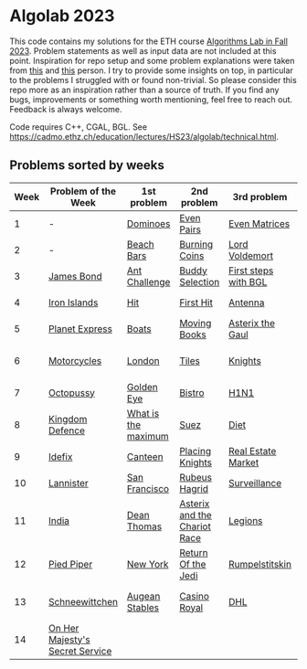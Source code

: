 # Algolab 2023
This code contains my solutions for the ETH course [Algorithms Lab in Fall 2023](https://cadmo.ethz.ch/education/lectures/HS23/algolab/index.html). Problem statements as well as input data are not included at this point. Inspiration for repo setup and some problem explanations were taken from [this](https://github.com/haeggee/algolab) and [this](https://github.com/simon-hrabec/algolab-2020) person. I try to provide some insights on top, in particular to the problems I struggled with or found non-trivial. So please consider this repo more as an inspiration rather than a source of truth. If you find any bugs, improvements or something worth mentioning, feel free to reach out. Feedback is always welcome.

Code requires C++, CGAL, BGL. See https://cadmo.ethz.ch/education/lectures/HS23/algolab/technical.html.

## Problems sorted by weeks
| Week | Problem of the Week                                                   | 1st problem                                                                  | 2nd problem                                                | 3rd problem                                                       | 4th problem                                                        |
| ---- | --------------------------------------------------------------------- | ---------------------------------------------------------------------------- | ---------------------------------------------------------- | ----------------------------------------------------------------- | ------------------------------------------------------------------ |
| 1    | -                             | [Dominoes](problems/week-01/dominoes/)                       | [Even Pairs](problems/week-01/even-pairs/)                          | [Even Matrices](problems/week-01/even-matrices/)                     | [Build the sum](problems/week-01/build-the-sum/) |
| 2    | -                             | [Beach Bars](problems/week-02/beach-bars)                       | [Burning Coins](problems/week-02/burning-coins/)                          | [Lord Voldemort](problems/week-02/lord-voldemort/)                     | [The Great Game](problems/week-02/great-game/) |
| 3    | [James Bond](potw/week-03/)                             | [Ant Challenge](problems/week-03/ant-challenge/)                       | [Buddy Selection](problems/week-03/buddy-selection/)                          | [First steps with BGL](problems/week-03/first-steps-bgl/)                     | [Important Bridges](problems/week-03/important-bridges/) |
| 4    | [Iron Islands](potw/week-04/)                             | [Hit](problems/week-04/hit/)                     | [First Hit](problems/week-04/first-hit/)                          | [Antenna](problems/week-04/antenna/)                     | [Hiking Maps](problems/week-04/hiking-maps/) |
| 5    | [Planet Express](potw/week-05/)                             | [Boats](problems/week-05/boats/)                     | [Moving Books](problems/week-05//moving-books/)                          | [Asterix the Gaul](problems/week-05/asterix-the-gaul/)                     | [Severus Snape](problems/week-05/severus-snape/) |
| 6    | [Motorcycles](potw/week-06/)                             |  [London](problems/week-06/london/)                    | [Tiles](problems/week-06/tiles/)                          | [Knights](problems/week-06/knights/)                     | [Coin Tossing Tournament](problems/week-06/coin-tossing-tournament/) |
| 7    | [Octopussy](potw/week-07/)                             |  [Golden Eye](problems/week-07/golden-eye/)                    | [Bistro](problems/week-07/bistro/)                         | [H1N1](problems/week-07/h1n1/)                     | [Germs](problems/week-07/germs/) |
| 8    | [Kingdom Defence](potw/week-08/)                             |  [What is the maximum](problems/week-08/what-is-the-maximum/)                    | [Suez](problems/week-08/suez/) | [Diet](problems/week-08/diet/)    | [Inball](problems/week-08/inball/) |
| 9    | [Idefix](potw/week-09/)                             | [Canteen](problems/week-09/canteen/)                     | [Placing Knights](problems/week-09/placing-knights/) | [Real Estate Market](problems/week-09/real-estate-market/)    | [Algocoon](problems/week-09/algocoon/) |
| 10    | [Lannister](potw/week-10/)                             | [San Francisco](problems/week-10/san-francisco/)                     | [Rubeus Hagrid](problems/week-10/rubeus-hagrid/) | [Surveillance](problems/week-10/surveillance-photograph/)    | [Clues](problems/week-10/clues/) |
| 11    | [India](potw/week-11/)                            | [Dean Thomas](problems/week-11/dean-thomas/)                     | [Asterix and the Chariot Race](problems/week-11/asterix-and-the-chariot-race/) | [Legions](problems/week-11/legions/)     | [Phantom Menace](problems/week-11/phantom-menace/) |
| 12    | [Pied Piper](potw/week-12/)                           | [New York](problems/week-12/new-york/)                     | [Return Of the Jedi](problems/week-12/return-of-the-jedi/) | [Rumpelstitskin](problems/week-12/rumpelstitskin/)     | [Worldcup](problems/week-12/world-cup/) |
| 13    | [Schneewittchen](potw/week-13/)                          | [Augean Stables](problems/week-13/augean-stables/)                     | [Casino Royal](problems/week-13/casino-royal/) | [DHL](problems/week-13/dhl/)     | [Fighting Peets of Meeren](problems/week-13/fighting-pits-of-meeren/)  |
| 14   | [On Her Majesty's Secret Service](potw/week-14/)
